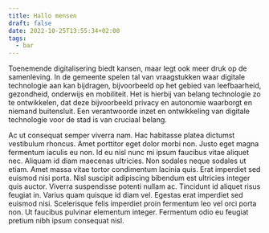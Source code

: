 ```yaml
---
title: Hallo mensen
draft: false
date: 2022-10-25T13:55:34+02:00
tags:
  - bar
---
```

Toenemende digitalisering biedt kansen, maar legt ook meer druk op de samenleving. In de gemeente spelen tal
van vraagstukken waar digitale technologie aan kan bijdragen, bijvoorbeeld op het gebied van leefbaarheid,
gezondheid, onderwijs en mobiliteit. Het is hierbij van belang technologie zo te ontwikkelen, dat deze
bijvoorbeeld privacy en autonomie waarborgt en niemand buitensluit. Een verantwoorde inzet en ontwikkeling
van digitale technologie voor de stad is van cruciaal belang.

<!--more-->

Ac ut consequat semper viverra nam. Hac habitasse platea dictumst vestibulum 
rhoncus. Amet porttitor eget dolor morbi non. Justo eget magna fermentum 
iaculis eu non. Id eu nisl nunc mi ipsum faucibus vitae aliquet nec. Aliquam 
id diam maecenas ultricies. Non sodales neque sodales ut etiam. Amet massa 
vitae tortor condimentum lacinia quis. Erat imperdiet sed euismod nisi porta. 
Nisl suscipit adipiscing bibendum est ultricies integer quis auctor. Viverra 
suspendisse potenti nullam ac. Tincidunt id aliquet risus feugiat in. Varius 
quam quisque id diam vel. Egestas erat imperdiet sed euismod nisi. Scelerisque 
felis imperdiet proin fermentum leo vel orci porta non. Ut faucibus pulvinar 
elementum integer. Fermentum odio eu feugiat pretium nibh ipsum consequat nisl.

